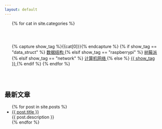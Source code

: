 ```yaml
---
layout: default
---
```


<body>
  <div class="index-wrapper">
    <div class="aside">
      <div class="info-card">
          <!-- img src="./images/header.png" width="64"/ -->
          <div align="left">
            <ul class="categories-list">
              {% for cat in site.categories %}
                 <h3>&nbsp;</h3>
                 {% capture show_tag %}{{cat[0]}}{% endcapture %}
                 {% if show_tag == "data_struct" %}
                    <a href="数据结构" class="title"> 数据结构 </a>
                 {% elsif show_tag == "raspberrypi" %}
                    <a href="树莓派" class="title"> 树莓派 </a>
                 {% elsif show_tag == "network" %}
                    <a href="计算机网络" class="title"> 计算机网络 </a>
                 {% else %}
                    <a href="{{ show_tag }}" class="title"> {{ show_tag }} </a>
                 {% endif %}
              {% endfor %}
            </ul>
          </div>
          <div class="new-article">
          <br/><br/>
          <h2>最新文章</h2>
          </div>
        </div>
      <div id="particles-js">
      </div>
    </div>
    <!-- 正文 -->
    <div class="index-content">
      <ul class="artical-list">
        {% for post in site.posts %}
            <li>
              <a href="{{ post.url }}" class="title">{{ post.title }}</a>
              <div class="title-desc">{{ post.description }}</div>
            </li>
        {% endfor %}
      </ul>
    </div>
  </div>
</body>
